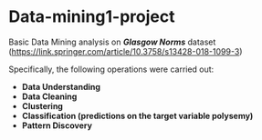 # Data-mining1-project
Basic Data Mining analysis on ***Glasgow Norms*** dataset (https://link.springer.com/article/10.3758/s13428-018-1099-3)

Specifically, the following operations were carried out:
- **Data Understanding** 
- **Data Cleaning**
- **Clustering**
- **Classification (predictions on the target variable polysemy)**
- **Pattern Discovery**
